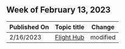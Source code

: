 <!-- This file is generated automatically each week. Changes made to this file will be overwritten.-->



## Week of February 13, 2023


| Published On |Topic title | Change |
|------|------------|--------|
| 2/16/2023 | [Flight Hub](/windows-insider/flight-hub/index) | modified |

